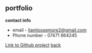 
## portfolio
**contact info** 

- email - liamloosemore2@gmail.com
- Phone number - 07471 864245

[Link to Github project](https://github.com/LiamLoosemore1/3D-platformer)
[back](./)

